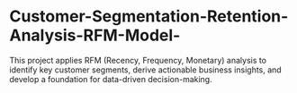 # Customer-Segmentation-Retention-Analysis-RFM-Model-
This project applies RFM (Recency, Frequency, Monetary) analysis to identify key customer segments, derive actionable business insights, and develop a foundation for data-driven decision-making.
